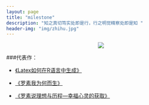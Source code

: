 ```yaml
---
layout: page
title: "milestone"
description: "知之真切笃实处即是行，行之明觉精察处即是知 "
header-img: "img/zhihu.jpg"
---
```



<center>
    <p><img src="http://7xlfkx.com1.z0.glb.clouddn.com/white2.jpg" align="center"></p>
</center>


###代表作：


- [《Latex如何在R语言中生成》](http://blog.csdn.net/lemaden520/article/details/77783001)

- [《罗素我为何而生》](http://blog.csdn.net/lemaden520/article/details/77418368)

- [《罗素说理想与历程—幸福心灵的获取》](http://blog.csdn.net/lemaden520/article/details/77417901)






